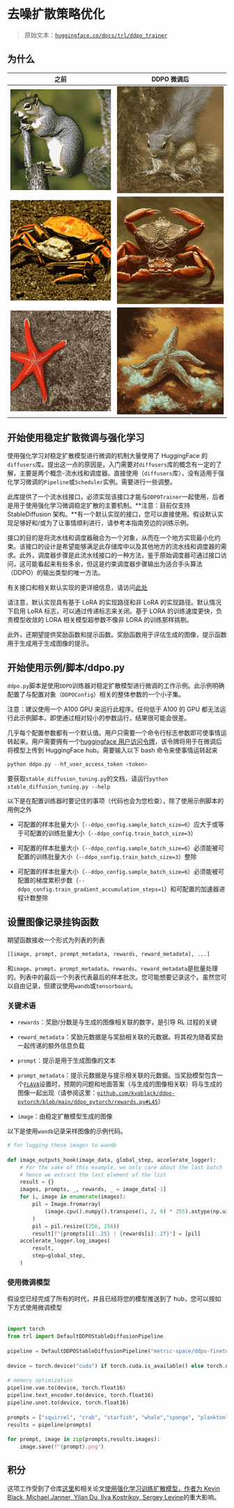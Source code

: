 # 去噪扩散策略优化

> 原始文本：[`huggingface.co/docs/trl/ddpo_trainer`](https://huggingface.co/docs/trl/ddpo_trainer)

## 为什么

| 之前 | DDPO 微调后 |
| --- | --- |
| ![](img/525575530cb9dca21650d9a9d0230bb5.png) | ![](img/5aaa7a517c219593f5db799d22e1f5c5.png) |
| ![](img/3a67f4b5f0d4d18ec14b68d5170d49c1.png) | ![](img/fdea8c20cd6ed6160a69e7f1d333f603.png) |
| ![](img/6358a27aa434a34fc1023c8c109cf857.png) | ![](img/b70dd11c1c6d0db89f6a9a786d7044d4.png) |

## 开始使用稳定扩散微调与强化学习

使用强化学习对稳定扩散模型进行微调的机制大量使用了 HuggingFace 的`diffusers`库。提出这一点的原因是，入门需要对`diffusers`库的概念有一定的了解，主要是两个概念-流水线和调度器。直接使用（`diffusers`库），没有适用于强化学习微调的`Pipeline`或`Scheduler`实例。需要进行一些调整。

此库提供了一个流水线接口，必须实现该接口才能与`DDPOTrainer`一起使用，后者是用于使用强化学习微调稳定扩散的主要机制。**注意：目前仅支持 StableDiffusion 架构。**有一个默认实现的接口，您可以直接使用。假设默认实现足够好和/或为了让事情顺利进行，请参考本指南旁边的训练示例。

接口的目的是将流水线和调度器融合为一个对象，从而在一个地方实现最小化约束。该接口的设计是希望能够满足此存储库中以及其他地方的流水线和调度器的需求。此外，调度器步骤是此流水线接口的一种方法，鉴于原始调度器可通过接口访问，这可能看起来有些多余，但这是约束调度器步骤输出为适合手头算法（DDPO）的输出类型的唯一方法。

有关接口和相关默认实现的更详细信息，请访问[此处](https://github.com/lvwerra/trl/tree/main/trl/models/modeling_sd_base.py)

请注意，默认实现具有基于 LoRA 的实现路径和非 LoRA 的实现路径。默认情况下启用 LoRA 标志，可以通过传递标志来关闭。基于 LORA 的训练速度更快，负责模型收敛的 LORA 相关模型超参数不像非 LORA 的训练那样挑剔。

此外，还期望提供奖励函数和提示函数。奖励函数用于评估生成的图像，提示函数用于生成用于生成图像的提示。

## 开始使用示例/脚本/ddpo.py

`ddpo.py`脚本是使用`DDPO`训练器对稳定扩散模型进行微调的工作示例。此示例明确配置了与配置对象（`DDPOConfig`）相关的整体参数的一个小子集。

注意：建议使用一个 A100 GPU 来运行此程序。任何低于 A100 的 GPU 都无法运行此示例脚本，即使通过相对较小的参数运行，结果很可能会很差。

几乎每个配置参数都有一个默认值。用户只需要一个命令行标志参数即可使事情运转起来。用户需要拥有一个[huggingface 用户访问令牌](https://huggingface.co/docs/hub/security-tokens)，该令牌将用于在微调后将模型上传到 HuggingFace hub。需要输入以下 bash 命令来使事情运转起来

```py
python ddpo.py --hf_user_access_token <token>
```

要获取`stable_diffusion_tuning.py`的文档，请运行`python stable_diffusion_tuning.py --help`

以下是在配置训练器时要记住的事项（代码也会为您检查），除了使用示例脚本的用例之外

+   可配置的样本批量大小（`--ddpo_config.sample_batch_size=6`）应大于或等于可配置的训练批量大小（`--ddpo_config.train_batch_size=3`）

+   可配置的样本批量大小（`--ddpo_config.sample_batch_size=6`）必须能被可配置的训练批量大小（`--ddpo_config.train_batch_size=3`）整除

+   可配置的样本批量大小（`--ddpo_config.sample_batch_size=6`）必须能被可配置的梯度累积步数（`--ddpo_config.train_gradient_accumulation_steps=1`）和可配置的加速器进程计数整除

## 设置图像记录挂钩函数

期望函数接收一个形式为列表的列表

```py
[[image, prompt, prompt_metadata, rewards, reward_metadata], ...]

```

和`image`、`prompt`、`prompt_metadata`、`rewards`、`reward_metadata`是批量处理的。列表中的最后一个列表代表最后的样本批次。您可能想要记录这个。虽然您可以自由记录，但建议使用`wandb`或`tensorboard`。

### 关键术语

+   `rewards`：奖励/分数是与生成的图像相关联的数字，是引导 RL 过程的关键

+   `reward_metadata`：奖励元数据是与奖励相关联的元数据。将其视为随着奖励一起传递的额外信息负载

+   `prompt`：提示是用于生成图像的文本

+   `prompt_metadata`：提示元数据是与提示相关联的元数据。当奖励模型包含一个[`FLAVA`](https://huggingface.co/docs/transformers/model_doc/flava)设置时，预期的问题和地面答案（与生成的图像相关联）将与生成的图像一起出现（请参阅这里：[`github.com/kvablack/ddpo-pytorch/blob/main/ddpo_pytorch/rewards.py#L45`](https://github.com/kvablack/ddpo-pytorch/blob/main/ddpo_pytorch/rewards.py#L45)）

+   `image`：由稳定扩散模型生成的图像

以下是使用`wandb`记录采样图像的示例代码。

```py
# for logging these images to wandb

def image_outputs_hook(image_data, global_step, accelerate_logger):
    # For the sake of this example, we only care about the last batch
    # hence we extract the last element of the list
    result = {}
    images, prompts, _, rewards, _ = image_data[-1]
    for i, image in enumerate(images):
        pil = Image.fromarray(
            (image.cpu().numpy().transpose(1, 2, 0) * 255).astype(np.uint8)
        )
        pil = pil.resize((256, 256))
        result[f"{prompts[i]:.25} | {rewards[i]:.2f}"] = [pil]
    accelerate_logger.log_images(
        result,
        step=global_step,
    )

```

### 使用微调模型

假设您已经完成了所有的时代，并且已经将您的模型推送到了 hub，您可以按如下方式使用微调模型

```py

import torch
from trl import DefaultDDPOStableDiffusionPipeline

pipeline = DefaultDDPOStableDiffusionPipeline("metric-space/ddpo-finetuned-sd-model")

device = torch.device("cuda") if torch.cuda.is_available() else torch.device("cpu")

# memory optimization
pipeline.vae.to(device, torch.float16)
pipeline.text_encoder.to(device, torch.float16)
pipeline.unet.to(device, torch.float16)

prompts = ["squirrel", "crab", "starfish", "whale","sponge", "plankton"]
results = pipeline(prompts)

for prompt, image in zip(prompts,results.images):
    image.save(f"{prompt}.png")

```

## 积分

这项工作受到了仓库[这里](https://github.com/kvablack/ddpo-pytorch)和相关论文[使用强化学习训练扩散模型，作者为 Kevin Black, Michael Janner, Yilan Du, Ilya Kostrikov, Sergey Levine](https://arxiv.org/abs/2305.13301)的重大影响。
